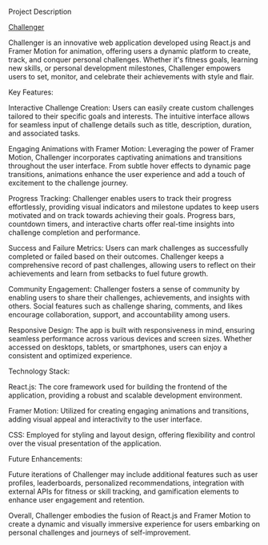 Project Description

<a href="https://react-challanger.netlify.app/">Challenger</a>

Challenger is an innovative web application developed using React.js and Framer Motion for animation, offering users a dynamic platform to create, track, and conquer personal challenges. Whether it's fitness goals, learning new skills, or personal development milestones, Challenger empowers users to set, monitor, and celebrate their achievements with style and flair.

Key Features:

Interactive Challenge Creation: Users can easily create custom challenges tailored to their specific goals and interests. The intuitive interface allows for seamless input of challenge details such as title, description, duration, and associated tasks.

Engaging Animations with Framer Motion: Leveraging the power of Framer Motion, Challenger incorporates captivating animations and transitions throughout the user interface. From subtle hover effects to dynamic page transitions, animations enhance the user experience and add a touch of excitement to the challenge journey.

Progress Tracking: Challenger enables users to track their progress effortlessly, providing visual indicators and milestone updates to keep users motivated and on track towards achieving their goals. Progress bars, countdown timers, and interactive charts offer real-time insights into challenge completion and performance.

Success and Failure Metrics: Users can mark challenges as successfully completed or failed based on their outcomes. Challenger keeps a comprehensive record of past challenges, allowing users to reflect on their achievements and learn from setbacks to fuel future growth.

Community Engagement: Challenger fosters a sense of community by enabling users to share their challenges, achievements, and insights with others. Social features such as challenge sharing, comments, and likes encourage collaboration, support, and accountability among users.

Responsive Design: The app is built with responsiveness in mind, ensuring seamless performance across various devices and screen sizes. Whether accessed on desktops, tablets, or smartphones, users can enjoy a consistent and optimized experience.

Technology Stack:

React.js: The core framework used for building the frontend of the application, providing a robust and scalable development environment.

Framer Motion: Utilized for creating engaging animations and transitions, adding visual appeal and interactivity to the user interface.

CSS: Employed for styling and layout design, offering flexibility and control over the visual presentation of the application.

Future Enhancements:

Future iterations of Challenger may include additional features such as user profiles, leaderboards, personalized recommendations, integration with external APIs for fitness or skill tracking, and gamification elements to enhance user engagement and retention.

Overall, Challenger embodies the fusion of React.js and Framer Motion to create a dynamic and visually immersive experience for users embarking on personal challenges and journeys of self-improvement.


